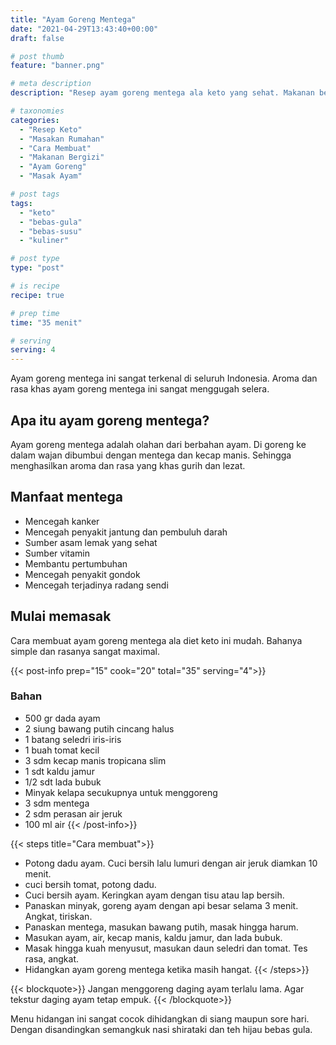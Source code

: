 ```yaml
---
title: "Ayam Goreng Mentega"
date: "2021-04-29T13:43:40+00:00"
draft: false

# post thumb
feature: "banner.png"

# meta description
description: "Resep ayam goreng mentega ala keto yang sehat. Makanan bergizi yang layak menjadi menu sehari-hari."

# taxonomies
categories:
  - "Resep Keto"
  - "Masakan Rumahan"
  - "Cara Membuat"
  - "Makanan Bergizi"
  - "Ayam Goreng"
  - "Masak Ayam"

# post tags
tags:
  - "keto"
  - "bebas-gula"
  - "bebas-susu"
  - "kuliner"

# post type
type: "post"

# is recipe
recipe: true

# prep time
time: "35 menit"

# serving
serving: 4
---
```

Ayam goreng mentega ini sangat terkenal di seluruh Indonesia. Aroma dan rasa khas ayam goreng mentega ini sangat menggugah selera.

## Apa itu ayam goreng mentega?

Ayam goreng mentega adalah olahan dari berbahan ayam. Di goreng ke dalam wajan dibumbui dengan mentega dan kecap manis. Sehingga menghasilkan aroma dan rasa yang khas gurih dan lezat.

## Manfaat mentega

-   Mencegah kanker
-   Mencegah penyakit jantung dan pembuluh darah
-   Sumber asam lemak yang sehat
-   Sumber vitamin
-   Membantu pertumbuhan
-   Mencegah penyakit gondok
-   Mencegah terjadinya radang sendi

## Mulai memasak

Cara membuat ayam goreng mentega ala diet keto ini mudah. Bahanya simple dan rasanya sangat maximal.

{{< post-info prep="15" cook="20" total="35" serving="4">}}

### Bahan

-   500 gr dada ayam
-   2 siung bawang putih cincang halus
-   1 batang seledri iris-iris
-   1 buah tomat kecil
-   3 sdm kecap manis tropicana slim
-   1 sdt kaldu jamur
-   1/2 sdt lada bubuk
-   Minyak kelapa secukupnya untuk menggoreng
-   3 sdm mentega
-   2 sdm perasan air jeruk
-   100 ml air
{{< /post-info>}}

{{< steps title="Cara membuat">}}
-   Potong dadu ayam. Cuci bersih lalu lumuri dengan air jeruk diamkan 10 menit.
-   cuci bersih tomat, potong dadu.
-   Cuci bersih ayam. Keringkan ayam dengan tisu atau lap bersih.
-   Panaskan minyak, goreng ayam dengan api besar selama 3 menit. Angkat, tiriskan.
-   Panaskan mentega, masukan bawang putih, masak hingga harum.
-   Masukan ayam, air, kecap manis, kaldu jamur, dan lada bubuk.
-   Masak hingga kuah menyusut, masukan daun seledri dan tomat. Tes rasa, angkat.
-   Hidangkan ayam goreng mentega ketika masih hangat.
{{< /steps>}}

{{< blockquote>}}
Jangan menggoreng daging ayam terlalu lama. Agar tekstur daging ayam tetap empuk.
{{< /blockquote>}}

Menu hidangan ini sangat cocok dihidangkan di siang maupun sore hari. Dengan disandingkan semangkuk nasi shirataki dan teh hijau bebas gula.

